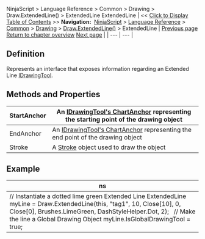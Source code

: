 ﻿
NinjaScript > Language Reference > Common > Drawing > Draw.ExtendedLine() > ExtendedLine
ExtendedLine
| << [Click to Display Table of Contents](extendedline.md) >> **Navigation:**     [NinjaScript](ninjascript-1.md) > [Language Reference](language_reference_wip-1.md) > [Common](common-1.md) > [Drawing](drawing-1.md) > [Draw.ExtendedLine()](draw_extendedline-1.md) > ExtendedLine | [Previous page](draw_extendedline-1.md) [Return to chapter overview](draw_extendedline-1.md) [Next page](draw_fibonaccicircle-1.md) |
| --- | --- |
## Definition
Represents an interface that exposes information regarding an Extended Line [IDrawingTool](idrawingtool-1.md).
 
## Methods and Properties
| StartAnchor | An [IDrawingTool's ChartAnchor](idrawingtool-1.htm#chartanchor) representing the starting point of the drawing object |
| --- | --- |
| EndAnchor | An [IDrawingTool's ChartAnchor](idrawingtool-1.htm#chartanchor) representing the end point of the drawing object |
| Stroke | A [Stroke](stroke_class-1.md) object used to draw the object |
## 
## 
## Example
| ns |
| --- |
| // Instantiate a dotted lime green Extended Line ExtendedLine myLine = Draw.ExtendedLine(this, "tag1", 10, Close[10], 0, Close[0], Brushes.LimeGreen, DashStyleHelper.Dot, 2);   // Make the line a Global Drawing Object myLine.IsGlobalDrawingTool = true; |

